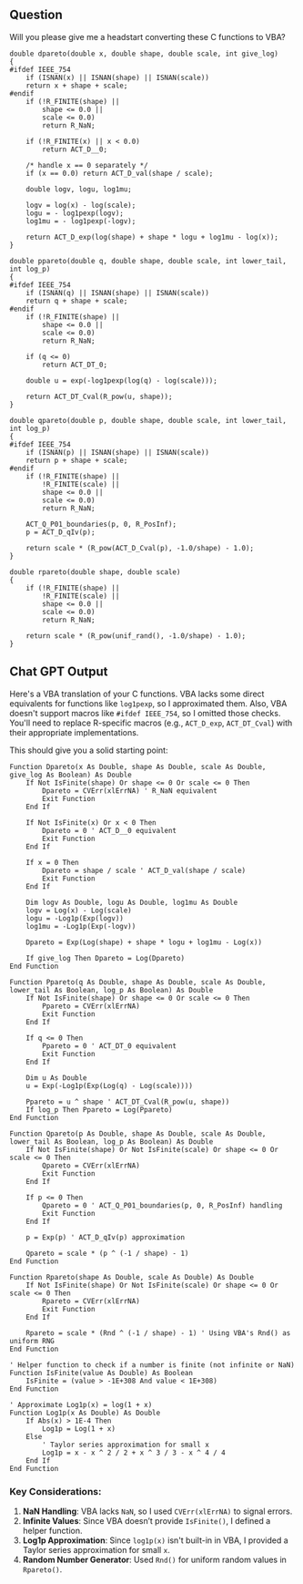 ## Question

Will you please give me a headstart converting these C functions to VBA?

```
double dpareto(double x, double shape, double scale, int give_log)
{
#ifdef IEEE_754
    if (ISNAN(x) || ISNAN(shape) || ISNAN(scale))
    return x + shape + scale;
#endif
    if (!R_FINITE(shape) ||
        shape <= 0.0 ||
        scale <= 0.0)
        return R_NaN;

    if (!R_FINITE(x) || x < 0.0)
        return ACT_D__0;

    /* handle x == 0 separately */
    if (x == 0.0) return ACT_D_val(shape / scale);

    double logv, logu, log1mu;

    logv = log(x) - log(scale);
    logu = - log1pexp(logv);
    log1mu = - log1pexp(-logv);

    return ACT_D_exp(log(shape) + shape * logu + log1mu - log(x));
}
```

```
double ppareto(double q, double shape, double scale, int lower_tail, int log_p)
{
#ifdef IEEE_754
    if (ISNAN(q) || ISNAN(shape) || ISNAN(scale))
    return q + shape + scale;
#endif
    if (!R_FINITE(shape) ||
        shape <= 0.0 ||
        scale <= 0.0)
        return R_NaN;

    if (q <= 0)
        return ACT_DT_0;

    double u = exp(-log1pexp(log(q) - log(scale)));

    return ACT_DT_Cval(R_pow(u, shape));
}
```

```
double qpareto(double p, double shape, double scale, int lower_tail, int log_p)
{
#ifdef IEEE_754
    if (ISNAN(p) || ISNAN(shape) || ISNAN(scale))
    return p + shape + scale;
#endif
    if (!R_FINITE(shape) ||
        !R_FINITE(scale) ||
        shape <= 0.0 ||
        scale <= 0.0)
        return R_NaN;

    ACT_Q_P01_boundaries(p, 0, R_PosInf);
    p = ACT_D_qIv(p);

    return scale * (R_pow(ACT_D_Cval(p), -1.0/shape) - 1.0);
}
```

```
double rpareto(double shape, double scale)
{
    if (!R_FINITE(shape) ||
        !R_FINITE(scale) ||
        shape <= 0.0 ||
        scale <= 0.0)
        return R_NaN;

    return scale * (R_pow(unif_rand(), -1.0/shape) - 1.0);
}
```



## Chat GPT Output


Here's a VBA translation of your C functions. VBA lacks some direct equivalents for functions like `log1pexp`, so I approximated them. Also, VBA doesn't support macros like `#ifdef IEEE_754`, so I omitted those checks. You'll need to replace R-specific macros (e.g., `ACT_D_exp`, `ACT_DT_Cval`) with their appropriate implementations.  

This should give you a solid starting point:

```vba
Function Dpareto(x As Double, shape As Double, scale As Double, give_log As Boolean) As Double
    If Not IsFinite(shape) Or shape <= 0 Or scale <= 0 Then
        Dpareto = CVErr(xlErrNA) ' R_NaN equivalent
        Exit Function
    End If

    If Not IsFinite(x) Or x < 0 Then
        Dpareto = 0 ' ACT_D__0 equivalent
        Exit Function
    End If

    If x = 0 Then
        Dpareto = shape / scale ' ACT_D_val(shape / scale)
        Exit Function
    End If

    Dim logv As Double, logu As Double, log1mu As Double
    logv = Log(x) - Log(scale)
    logu = -Log1p(Exp(logv))
    log1mu = -Log1p(Exp(-logv))

    Dpareto = Exp(Log(shape) + shape * logu + log1mu - Log(x))
    
    If give_log Then Dpareto = Log(Dpareto)
End Function
```

```
Function Ppareto(q As Double, shape As Double, scale As Double, lower_tail As Boolean, log_p As Boolean) As Double
    If Not IsFinite(shape) Or shape <= 0 Or scale <= 0 Then
        Ppareto = CVErr(xlErrNA)
        Exit Function
    End If

    If q <= 0 Then
        Ppareto = 0 ' ACT_DT_0 equivalent
        Exit Function
    End If

    Dim u As Double
    u = Exp(-Log1p(Exp(Log(q) - Log(scale))))

    Ppareto = u ^ shape ' ACT_DT_Cval(R_pow(u, shape))
    If log_p Then Ppareto = Log(Ppareto)
End Function
```

```
Function Qpareto(p As Double, shape As Double, scale As Double, lower_tail As Boolean, log_p As Boolean) As Double
    If Not IsFinite(shape) Or Not IsFinite(scale) Or shape <= 0 Or scale <= 0 Then
        Qpareto = CVErr(xlErrNA)
        Exit Function
    End If

    If p <= 0 Then
        Qpareto = 0 ' ACT_Q_P01_boundaries(p, 0, R_PosInf) handling
        Exit Function
    End If

    p = Exp(p) ' ACT_D_qIv(p) approximation

    Qpareto = scale * (p ^ (-1 / shape) - 1)
End Function
```

```
Function Rpareto(shape As Double, scale As Double) As Double
    If Not IsFinite(shape) Or Not IsFinite(scale) Or shape <= 0 Or scale <= 0 Then
        Rpareto = CVErr(xlErrNA)
        Exit Function
    End If

    Rpareto = scale * (Rnd ^ (-1 / shape) - 1) ' Using VBA's Rnd() as uniform RNG
End Function
```

```
' Helper function to check if a number is finite (not infinite or NaN)
Function IsFinite(value As Double) As Boolean
    IsFinite = (value > -1E+308 And value < 1E+308)
End Function

' Approximate Log1p(x) = log(1 + x)
Function Log1p(x As Double) As Double
    If Abs(x) > 1E-4 Then
        Log1p = Log(1 + x)
    Else
        ' Taylor series approximation for small x
        Log1p = x - x ^ 2 / 2 + x ^ 3 / 3 - x ^ 4 / 4
    End If
End Function
```

### Key Considerations:
1. **NaN Handling**: VBA lacks `NaN`, so I used `CVErr(xlErrNA)` to signal errors.
2. **Infinite Values**: Since VBA doesn’t provide `IsFinite()`, I defined a helper function.
3. **Log1p Approximation**: Since `log1p(x)` isn't built-in in VBA, I provided a Taylor series approximation for small `x`.
4. **Random Number Generator**: Used `Rnd()` for uniform random values in `Rpareto()`.


